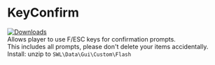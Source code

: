 # KeyConfirm
[![Downloads](https://img.shields.io/github/downloads/SecretFox/KeyConfirm/total)](https://github.com/SecretFox/KeyConfirm/releases)  
Allows player to use F/ESC keys for confirmation prompts.  
This includes all prompts, please don't delete your items accidentally.  
Install: unzip to `SWL\Data\Gui\Custom\Flash`
